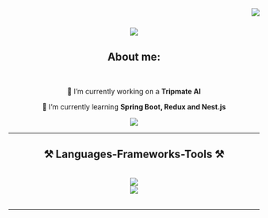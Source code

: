 <img align="right" src="https://visitor-badge.laobi.icu/badge?page_id=Jakubowsky97.Jakubowsky97" />

<h1 align="center">
    <img src="https://readme-typing-svg.herokuapp.com/?font=Righteous&size=35&center=true&vCenter=true&width=500&height=70&duration=4000&lines=Hi+There!+👋;+I'm+Jakubowsky97!;"/>
</h1>

<h2 align="center">About me:</h2>
<br/>

<div align="center">
    
🔭 I’m currently working on a **Tripmate AI**
     
🌱 I’m currently learning **Spring Boot, Redux and Nest.js**
</div>

<div align="center">
    <a href="mailto:Jakubowskyy97@gmail.com">
      <img src="https://img.shields.io/badge/Gmail-D14836?style=for-the-badge&logo=gmail&logoColor=white"/>  
    </a>
</div>

 <hr/>
 
<h2 align="center">⚒️ Languages-Frameworks-Tools ⚒️</h2>
<br/>
<div align="center">
    <img src="https://skillicons.dev/icons?i=react,bootstrap,html,css,js,vscode,github,figma,tailwind,git" /><br>
    <img src="https://skillicons.dev/icons?i=nextjs,java,typescript,firebase,postgres,mysql" /><br>
</div>

<br/>
<hr/>
